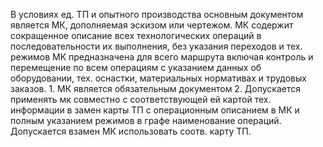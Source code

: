 В условиях ед. ТП и опытного производства основным документом является МК, дополняемая эскизом или чертежом. МК содержит сокращенное описание всех технологических операций в последовательности их выполнения, без указания переходов и тех. режимов МК предназначена для всего маршрута включая контроль и перемещение по всем операциям с указанием данных об оборудовании, тех. оснастки, материальных нормативах и трудовых заказов. 1. МК является обязательным документом 2. Допускается применять мк совместно с соответствующей ей картой тех. информации в замен карты ТП с операционным описанием в МК и полным указанием режимов в графе наименование операций. Допускается взамен МК использовать соотв. карту ТП.